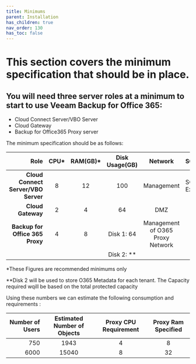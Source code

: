 ```yaml
---
title: Minimums
parent: Installation 
has_children: true
nav_order: 130
has_toc: false
---
```


# This section covers the minimum specification that should be in place.

## You will need three server roles at a minimum to start to use Veeam Backup for Office 365:  

* Cloud Connect Server/VBO Server
* Cloud Gateway
* Backup for Office365 Proxy server

The minimum specification should be as follows:

| Role                                                 | CPU*   | RAM(GB)*   | Disk Usage(GB)  | Network     | SQL        |
---:|:---:|:---:|:---:|:---:|:--- 
| **Cloud Connect Server/VBO Server** | 8          |12                |100                     |Management  | SQL Express|
| **Cloud Gateway**|2|4|64|DMZ|  |
| **Backup for Office 365 Proxy** | 4|8|Disk 1: 64 |Management of O365 Proxy Network|   |
|   |   |   |  Disk 2: **| | |


*These Figures are recommended minimums only

**Disk 2 will be used to store O365 Metadata for each tenant. The Capacity required wqill be based on the total protected capacity


Using these  numbers we can estimate the following consumption and requirements :

|Number of Users | Estimated Number of Objects| Proxy CPU Requirement| Proxy Ram Specified|
---:|:---:|:---:|:---:|
| 750 | 1943  | 4 | 8 |
|6000| 15040|8|32|